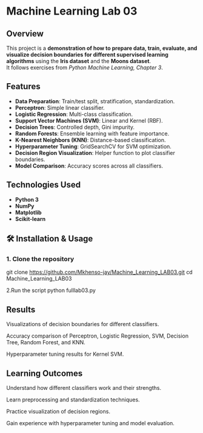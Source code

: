 # Machine Learning Lab 03

##  Overview
This project is a **demonstration of how to prepare data, train, evaluate, and visualize decision boundaries for different supervised learning algorithms** using the **Iris dataset** and the **Moons dataset**.  
It follows exercises from *Python Machine Learning, Chapter 3*.


##  Features
- **Data Preparation**: Train/test split, stratification, standardization.
- **Perceptron**: Simple linear classifier.
- **Logistic Regression**: Multi-class classification.
- **Support Vector Machines (SVM)**: Linear and Kernel (RBF).
- **Decision Trees**: Controlled depth, Gini impurity.
- **Random Forests**: Ensemble learning with feature importance.
- **K-Nearest Neighbors (KNN)**: Distance-based classification.
- **Hyperparameter Tuning**: GridSearchCV for SVM optimization.
- **Decision Region Visualization**: Helper function to plot classifier boundaries.
- **Model Comparison**: Accuracy scores across all classifiers.


##  Technologies Used
- **Python 3**
- **NumPy**
- **Matplotlib**
- **Scikit-learn**


## 🛠 Installation & Usage

### 1. Clone the repository

git clone https://github.com/Mkhenso-jay/Machine_Learning_LAB03.git
cd Machine_Learning_LAB03

2.Run the script
  python fulllab03.py

## Results

Visualizations of decision boundaries for different classifiers.

Accuracy comparison of Perceptron, Logistic Regression, SVM, Decision Tree, Random Forest, and KNN.

Hyperparameter tuning results for Kernel SVM.

## Learning Outcomes

Understand how different classifiers work and their strengths.

Learn preprocessing and standardization techniques.

Practice visualization of decision regions.

Gain experience with hyperparameter tuning and model evaluation.
